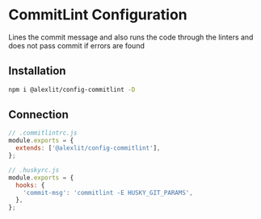 # CommitLint Configuration

Lines the commit message and also runs the code through the linters and does not
pass commit if errors are found

## Installation

```sh
npm i @alexlit/config-commitlint -D
```

## Connection

```js
// .commitlintrc.js
module.exports = {
  extends: ['@alexlit/config-commitlint'],
};
```

```js
// .huskyrc.js
module.exports = {
  hooks: {
    'commit-msg': 'commitlint -E HUSKY_GIT_PARAMS',
  },
};
```
